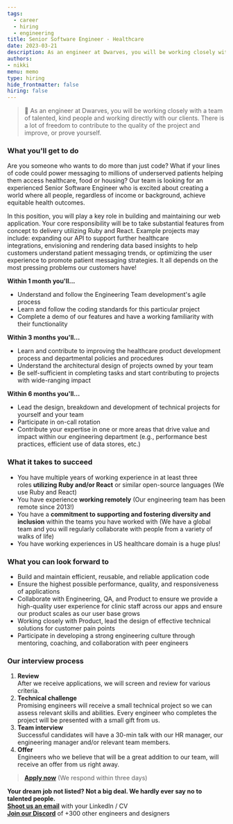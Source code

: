 ```yaml
---
tags:
  - career
  - hiring
  - engineering
title: Senior Software Engineer - Healthcare
date: 2023-03-21
description: As an engineer at Dwarves, you will be working closely with a team of talented, kind people and working directly with our clients. There is a lot of freedom to contribute to the quality of the project and improve, or prove yourself
authors:
- nikki
menu: memo
type: hiring
hide_frontmatter: false
hiring: false
---
```

> 🤝 As an engineer at Dwarves, you will be working closely with a team of talented, kind people and working directly with our clients. There is a lot of freedom to contribute to the quality of the project and improve, or prove yourself.

### What you'll get to do
Are you someone who wants to do more than just code? What if your lines of code could power messaging to millions of underserved patients helping them access healthcare, food or housing? Our team is looking for an experienced Senior Software Engineer who is excited about creating a world where all people, regardless of income or background, achieve equitable health outcomes.

In this position, you will play a key role in building and maintaining our web application. Your core responsibility will be to take substantial features from concept to delivery utilizing Ruby and React. Example projects may include: expanding our API to support further healthcare integrations, envisioning and rendering data based insights to help customers understand patient messaging trends, or optimizing the user experience to promote patient messaging strategies. It all depends on the most pressing problems our customers have!

**Within 1 month you'll...**
- Understand and follow the Engineering Team development's agile process
- Learn and follow the coding standards for this particular project
- Complete a demo of our features and have a working familiarity with their functionality

**Within 3 months you'll...**
- Learn and contribute to improving the healthcare product development process and departmental policies and procedures
- Understand the architectural design of projects owned by your team
- Be self-sufficient in completing tasks and start contributing to projects with wide-ranging impact

**Within 6 months you'll...**
- Lead the design, breakdown and development of technical projects for yourself and your team
- Participate in on-call rotation
- Contribute your expertise in one or more areas that drive value and impact within our engineering department (e.g., performance best practices, efficient use of data stores, etc.)

### What it takes to succeed
- You have multiple years of working experience in at least three roles **utilizing Ruby and/or React** or similar open-source languages (We use Ruby and React)
- You have experience **working remotely** (Our engineering team has been remote since 2013!)
- You have a **commitment to supporting and fostering diversity and inclusion** within the teams you have worked with (We have a global team and you will regularly collaborate with people from a variety of walks of life)
- You have working experiences in US healthcare domain is a huge plus!

### What you can look forward to
- Build and maintain efficient, reusable, and reliable application code
- Ensure the highest possible performance, quality, and responsiveness of applications
- Collaborate with Engineering, QA, and Product to ensure we provide a high-quality user experience for clinic staff across our apps and ensure our product scales as our user base grows
- Working closely with Product, lead the design of effective technical solutions for customer pain points
- Participate in developing a strong engineering culture through mentoring, coaching, and collaboration with peer engineers

### Our interview process
1. **Review**<br>After we receive applications, we will screen and review for various criteria.
2. **Technical challenge**<br>Promising engineers will receive a small technical project so we can assess relevant skills and abilities. Every engineer who completes the project will be presented with a small gift from us.
3. **Team interview**<br>Successful candidates will have a 30-min talk with our HR manager, our engineering manager and/or relevant team members.
4. **Offer**<br>Engineers who we believe that will be a great addition to our team, will receive an offer from us right away.

> **[Apply now](mailto:spawn@d.foundation)** (We respond within three days)

**Your dream job not listed? Not a big deal. We hardly ever say no to talented people.**\
[**Shoot us an email**](mailto:spawn@dwarvesv.com) with your LinkedIn / CV\
[**Join our Discord**](https://discord.gg/dwarvesv) of +300 other engineers and designers